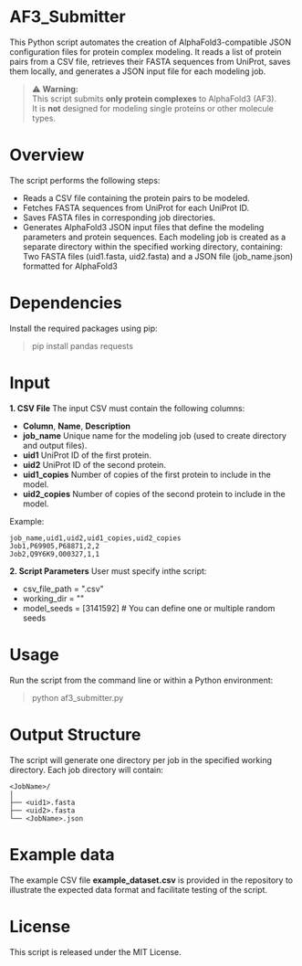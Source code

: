 # AF3_Submitter

This Python script automates the creation of AlphaFold3-compatible JSON configuration files for protein complex modeling.
It reads a list of protein pairs from a CSV file, retrieves their FASTA sequences from UniProt, saves them locally, and generates a JSON input file for each modeling job.

> ⚠️ **Warning:**  
> This script submits **only protein complexes** to AlphaFold3 (AF3).  
> It is **not** designed for modeling single proteins or other molecule types.

# Overview

The script performs the following steps:
- Reads a CSV file containing the protein pairs to be modeled.
- Fetches FASTA sequences from UniProt for each UniProt ID.
- Saves FASTA files in corresponding job directories.
- Generates AlphaFold3 JSON input files that define the modeling parameters and protein sequences.
Each modeling job is created as a separate directory within the specified working directory, containing:
Two FASTA files (uid1.fasta, uid2.fasta) and a JSON file (job_name.json) formatted for AlphaFold3

# Dependencies

Install the required packages using pip:
> pip install pandas requests


# Input
**1. CSV File**
The input CSV must contain the following columns:
- **Column**, **Name**,	**Description**
- **job_name**	Unique name for the modeling job (used to create directory and output files).
- **uid1**	UniProt ID of the first protein.
- **uid2**	UniProt ID of the second protein.
- **uid1_copies**	Number of copies of the first protein to include in the model.
- **uid2_copies**	Number of copies of the second protein to include in the model.

Example:
```csv
job_name,uid1,uid2,uid1_copies,uid2_copies
Job1,P69905,P68871,2,2
Job2,Q9Y6K9,O00327,1,1
```

**2. Script Parameters**
User must specify inthe script:
- csv_file_path = "<path to the list of proteins>.csv"
- working_dir = "<path to where the files will be generated>"
- model_seeds = [3141592]  # You can define one or multiple random seeds

# Usage
Run the script from the command line or within a Python environment:
> python af3_submitter.py


# Output Structure
The script will generate one directory per job in the specified working directory.
Each job directory will contain:
```
<JobName>/
│
├── <uid1>.fasta
├── <uid2>.fasta
└── <JobName>.json
```


# Example data
The example CSV file **example_dataset.csv** is provided in the repository to illustrate the expected data format and facilitate testing of the script.

# License
This script is released under the MIT License.
